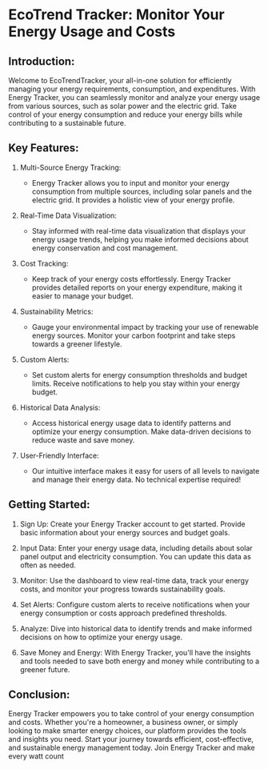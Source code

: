 
# EcoTrend Tracker: Monitor Your Energy Usage and Costs 


## Introduction:

Welcome to EcoTrendTracker, your all-in-one solution for efficiently managing your energy requirements, consumption, and expenditures. With Energy Tracker, you can seamlessly monitor and analyze your energy usage from various sources, such as solar power and the electric grid. Take control of your energy consumption and reduce your energy bills while contributing to a sustainable future.

## Key Features:

1. Multi-Source Energy Tracking:
   - Energy Tracker allows you to input and monitor your energy consumption from multiple sources, including solar panels and the electric grid. It provides a holistic view of your energy profile.

2. Real-Time Data Visualization:
   - Stay informed with real-time data visualization that displays your energy usage trends, helping you make informed decisions about energy conservation and cost management.

3. Cost Tracking:
   - Keep track of your energy costs effortlessly. Energy Tracker provides detailed reports on your energy expenditure, making it easier to manage your budget.

4. Sustainability Metrics:
   - Gauge your environmental impact by tracking your use of renewable energy sources. Monitor your carbon footprint and take steps towards a greener lifestyle.

5. Custom Alerts:
   - Set custom alerts for energy consumption thresholds and budget limits. Receive notifications to help you stay within your energy budget.

6. Historical Data Analysis:
   - Access historical energy usage data to identify patterns and optimize your energy consumption. Make data-driven decisions to reduce waste and save money.

7. User-Friendly Interface:
   - Our intuitive interface makes it easy for users of all levels to navigate and manage their energy data. No technical expertise required!

## Getting Started:

1. Sign Up: Create your Energy Tracker account to get started. Provide basic information about your energy sources and budget goals.

2. Input Data: Enter your energy usage data, including details about solar panel output and electricity consumption. You can update this data as often as needed.

3. Monitor: Use the dashboard to view real-time data, track your energy costs, and monitor your progress towards sustainability goals.

4. Set Alerts: Configure custom alerts to receive notifications when your energy consumption or costs approach predefined thresholds.

5. Analyze: Dive into historical data to identify trends and make informed decisions on how to optimize your energy usage.

6. Save Money and Energy: With Energy Tracker, you'll have the insights and tools needed to save both energy and money while contributing to a greener future.

## Conclusion:

Energy Tracker empowers you to take control of your energy consumption and costs. Whether you're a homeowner, a business owner, or simply looking to make smarter energy choices, our platform provides the tools and insights you need. Start your journey towards efficient, cost-effective, and sustainable energy management today. Join Energy Tracker and make every watt count
